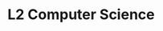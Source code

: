 ---
title: L2 Computer Science
layout: auto_contents
nav_order: 3
parent: 12DTC
has_children: true
preamble: |
  In Computer Science, you will work on a project to design and develop a program. This unit will be assessed based on the following standard:
  
  * External assessment (3 credits)
      * [**AS91898**: Demonstrate understanding of a computer science concept](https://www.nzqa.govt.nz/nqfdocs/ncea-resource/achievements/2019/as91898.pdf) (3 credits)
  
  The standard is assessed externally during the Digital Common Assessment Task (DCAT) scheduled for Term 4. You will answer questions exam-style in a Word document then submit a PDF document. This PDF document will be sent to NZQA for external marking by other teachers around the country.

  There will be a practice exam in Term 3 Week 10. This is to familiarise you with the format of the DCAT exam.

  <br>
categories:
  - security:
    category_name: Computer Science
    category_items:
      - sec_intro:
        item_name: Computer Security
        item_desc: Keep data secure, allow those with access to use it, keep everybody else out
        item_icon: 👮
        item_page: sec_intro
      - sec_data:
        item_name: Protecting data
        item_desc: What kinds of data get collected, by whom, and why?
        item_icon: 🍦
        item_page: sec_data
      - sec_hacking:
        item_name: Hacking
        item_desc: What is hacking? What kinds of people hack? Why?
        item_icon: 🪓
        item_page: sec_hacking
  - com:
    category_name: Complexity and Tractability
    category_items:
      - com:
        item_name: Introduction
        item_desc: Are there problems that computers can't solve?
        item_icon: 🧠
        item_page: com_intro
---